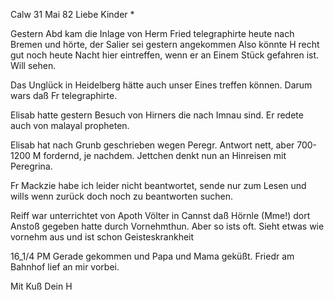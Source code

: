  Calw 31 Mai 82
Liebe Kinder <Marie>*

Gestern Abd kam die Inlage von Herm Fried telegraphirte heute nach Bremen und hörte, der Salier sei gestern angekommen Also könnte H recht gut noch heute Nacht hier eintreffen, wenn er an Einem Stück gefahren ist. Will sehen.

Das Unglück in Heidelberg hätte auch unser Eines treffen können. Darum wars daß Fr telegraphirte.

Elisab hatte gestern Besuch von Hirners die nach Imnau sind. Er redete auch von malayal propheten.

Elisab hat nach Grunb geschrieben wegen Peregr. Antwort nett, aber 700-1200 M fordernd, je nachdem. Jettchen denkt nun an Hinreisen mit Peregrina.

Fr Mackzie habe ich leider nicht beantwortet, sende nur zum Lesen und wills wenn zurück doch noch zu beantworten suchen.

Reiff war unterrichtet von Apoth Völter in Cannst daß Hörnle (Mme!) dort Anstoß gegeben hatte durch Vornehmthun. Aber so ists oft. Sieht etwas wie vornehm aus und ist schon Geisteskrankheit


16_1/4 PM Gerade gekommen und Papa und Mama geküßt. Friedr am Bahnhof lief an mir vorbei.

 Mit Kuß Dein H
